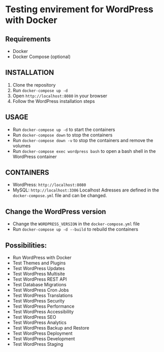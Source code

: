 # Testing envirement for WordPress with Docker

## Requirements
- Docker
- Docker Compose (optional)

## INSTALLATION
1. Clone the repository
2. Run `docker-compose up -d`
3. Open `http://localhost:8080` in your browser
4. Follow the WordPress installation steps

## USAGE
- Run `docker-compose up -d` to start the containers
- Run `docker-compose down` to stop the containers
- Run `docker-compose down -v` to stop the containers and remove the volumes
- Run `docker-compose exec wordpress bash` to open a bash shell in the WordPress container

## CONTAINERS
- WordPress: `http://localhost:8080`
- MySQL: `http://localhost:3306`
Localhost Adresses are defined in the `docker-compose.yml` file and can be changed.

## Change the WordPress version
- Change the `WORDPRESS_VERSION` in the `docker-compose.yml` file
- Run `docker-compose up -d --build` to rebuild the containers


## Possibilities: 
- Run WordPress with Docker
- Test Themes and Plugins
- Test WordPress Updates
- Test WordPress Multisite
- Test WordPress REST API
- Test Database Migrations
- Test WordPress Cron Jobs
- Test WordPress Translations
- Test WordPress Security
- Test WordPress Performance
- Test WordPress Accessibility
- Test WordPress SEO
- Test WordPress Analytics
- Test WordPress Backup and Restore
- Test WordPress Deployment
- Test WordPress Development
- Test WordPress Staging
